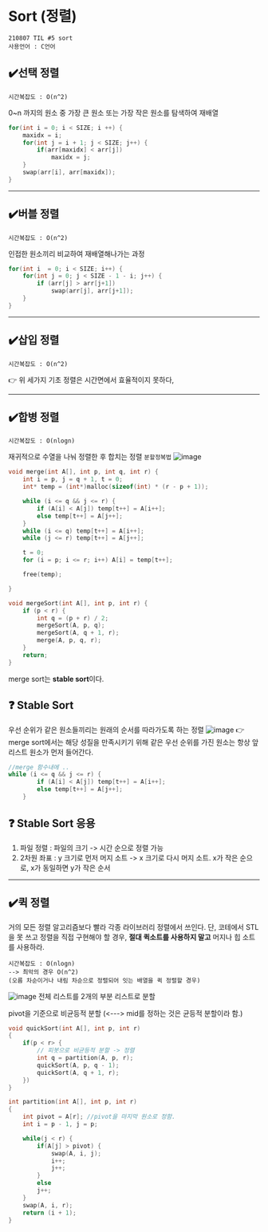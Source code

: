 # Sort (정렬)
```
210807 TIL #5 sort
사용언어 : C언어
```
## ✔️선택 정렬
```
시간복잡도 : O(n^2)
```
0~n 까지의 원소 중 가장 큰 원소 또는 가장 작은 원소를 탐색하여 재배열
```C
for(int i = 0; i < SIZE; i ++) {
    maxidx = i;
    for(int j = i + 1; j < SIZE; j++) {
        if(arr[maxidx] < arr[j])
            maxidx = j;
    }
    swap(arr[i], arr[maxidx]);
}
```
***
## ✔️버블 정렬
```
시간복잡도 : O(n^2)
```
인접한 원소끼리 비교하여 재배열해나가는 과정
```C
for(int i  = 0; i < SIZE; i++) {
    for(int j = 0; j < SIZE - 1 - i; j++) {
        if (arr[j] > arr[j+1])
            swap(arr[j], arr[j+1]);
    }
}
```
***
## ✔️삽입 정렬
```
시간복잡도 : O(n^2)
```

:point_right:  위 세가지 기초 정렬은 시간면에서 효율적이지 못하다,
***
## ✔️합병 정렬
```
시간복잡도 : O(nlogn)
```
재귀적으로 수열을 나눠 정렬한 후 합치는 정렬 `분할정복법`
![image](https://user-images.githubusercontent.com/78305431/128597360-6aeec280-3513-4eef-937b-bea5141fd847.png)

```C
void merge(int A[], int p, int q, int r) {
	int i = p, j = q + 1, t = 0;
	int* temp = (int*)malloc(sizeof(int) * (r - p + 1));

	while (i <= q && j <= r) {
		if (A[i] < A[j]) temp[t++] = A[i++];
		else temp[t++] = A[j++];
	}
	while (i <= q) temp[t++] = A[i++];
	while (j <= r) temp[t++] = A[j++];

	t = 0;
	for (i = p; i <= r; i++) A[i] = temp[t++];

	free(temp);

}

void mergeSort(int A[], int p, int r) {
	if (p < r) {
		int q = (p + r) / 2;
		mergeSort(A, p, q);
		mergeSort(A, q + 1, r);
		merge(A, p, q, r);
	}
	return;
}
```
merge sort는 **stable sort**이다.

## ❓ Stable Sort 
우선 순위가 같은 원소들끼리는 원래의 순서를 따라가도록 하는 정렬 
![image](https://user-images.githubusercontent.com/78305431/128597459-35bb5cb6-9f90-4cfd-bc60-7076c9f278c4.png)
:point_right: merge sort에서는 해당 성질을 만족시키기 위해 같은 우선 순위를 가진 원소는 항상 앞 리스트 원소가 먼저 들어간다.
```C
//merge 함수내에 ..
while (i <= q && j <= r) {
		if (A[i] < A[j]) temp[t++] = A[i++];
		else temp[t++] = A[j++];
	}
```

## ❓ Stable Sort 응용
1. 파일 정렬 : 파일의 크기 -> 시간 순으로 정렬 가능
2. 2차원 좌표 : y 크기로 먼저 머지 소트 -> x 크기로 다시 머지 소트. x가 작은 순으로, x가 동일하면 y가 작은 순서
---

## ✔️퀵 정렬
거의 모든 정렬 알고리즘보다 빨라 각종 라이브러리 정렬에서 쓰인다. 단, 코테에서 STL을 못 쓰고 정렬을 직접 구현해야 할 경우, **절대 퀵소트를 사용하지 말고** 머지나 힙 소트를 사용하라.

```
시간복잡도 : O(nlogn)
--> 최악의 경우 O(n^2)
(오름 차순이거나 내림 차순으로 정렬되어 잇는 배열을 퀵 정렬할 경우)
```
![image](https://user-images.githubusercontent.com/78305431/128597547-20106d25-f65a-4988-9760-fbb7a938cf4c.png)
전체 리스트를 2개의 부분 리스트로 분할

pivot을 기준으로 비균등적 분할
(<---> mid를 정하는 것은 균등적 분할이라 함.)

```C
void quickSort(int A[], int p, int r)
{
    if(p < r> {
        // 피봇으로 비균등적 분할 -> 정렬
        int q = partition(A, p, r);
        quickSort(A, p, q - 1);
        quickSort(A, q + 1, r);
    })
}

int partition(int A[], int p, int r)
{
    int pivot = A[r]; //pivot을 마지막 원소로 정함.
    int i = p - 1, j = p;

    while(j < r) {
        if(A[j] > pivot) {
            swap(A, i, j);
            i++;
            j++;
        }
        else 
        j++;
    }
    swap(A, i, r);
    return (i + 1);
}